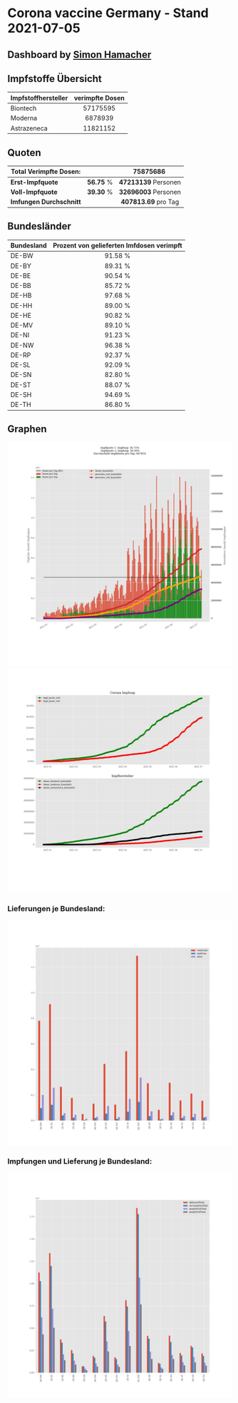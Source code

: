 # Corona vaccine Germany - Stand 2021-07-05
## Dashboard by [Simon Hamacher](https://www.shamacher.eu)
## Impfstoffe Übersicht
**Impfstoffhersteller** | **verimpfte Dosen**
-------- | :--------:
Biontech | 57175595
Moderna | 6878939
Astrazeneca | 11821152


## Quoten
**Total Verimpfte Dosen:** | |75875686&nbsp;
-------- | :--------:| :--------:
**Erst-Impfquote** | **56.75** %| **47213139** Personen
**Voll-Impfquote** | **39.30** %| **32696003** Personen
**Imfungen Durchschnitt** | |**407813.69** pro Tag 
## Bundesländer
**Bundesland** | **Prozent von gelieferten Imfdosen verimpft**
-------- | :--------:
DE-BW | 91.58 %
DE-BY | 89.31 %
DE-BE | 90.54 %
DE-BB | 85.72 %
DE-HB | 97.68 %
DE-HH | 89.00 %
DE-HE | 90.82 %
DE-MV | 89.10 %
DE-NI | 91.23 %
DE-NW | 96.38 %
DE-RP | 92.37 %
DE-SL | 92.09 %
DE-SN | 82.80 %
DE-ST | 88.07 %
DE-SH | 94.69 %
DE-TH | 86.80 %
## Graphen
<img src="Impfungen-Corona-01.jpg" alt="Impf Übersicht" title="Impf Übersicht" />
<img src="Impfungen-Corona-02.jpg" alt="Impfquote" title="Impf Übersicht" />

### Lieferungen je Bundesland:
<img src="Impfungen-Corona-04.jpg" alt="Impfungen in den Bundesländern" title="Impfungen in den Bundesländern" />

### Impfungen und Lieferung je Bundesland:
<img src="Impfungen-Corona-05.jpg" alt="Impfungen in den Bundesländern" title="Impfungen in den Bundesländern" />

